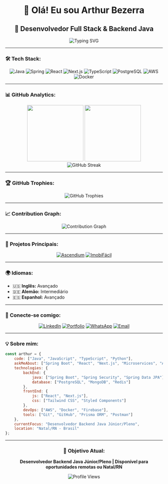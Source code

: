 <div align="center">
  
# 👋 Olá! Eu sou Arthur Bezerra

## 🚀 Desenvolvedor Full Stack & Backend Java

<img src="https://readme-typing-svg.herokuapp.com?font=Fira+Code&pause=1000&color=00D9FF&center=true&vCenter=true&width=435&lines=Full+Stack+Developer;Backend+Java+Specialist;Spring+Boot+Expert;React+%26+Next.js+Developer" alt="Typing SVG" />

</div>

---

### 🛠️ **Tech Stack:**

<div align="center">

![Java](https://img.shields.io/badge/Java-ED8B00?style=for-the-badge&logo=openjdk&logoColor=white)
![Spring](https://img.shields.io/badge/Spring-6DB33F?style=for-the-badge&logo=spring&logoColor=white)
![React](https://img.shields.io/badge/React-20232A?style=for-the-badge&logo=react&logoColor=61DAFB)
![Next.js](https://img.shields.io/badge/Next.js-000000?style=for-the-badge&logo=next.js&logoColor=white)
![TypeScript](https://img.shields.io/badge/TypeScript-007ACC?style=for-the-badge&logo=typescript&logoColor=white)
![PostgreSQL](https://img.shields.io/badge/PostgreSQL-316192?style=for-the-badge&logo=postgresql&logoColor=white)
![AWS](https://img.shields.io/badge/AWS-232F3E?style=for-the-badge&logo=amazon-aws&logoColor=white)
![Docker](https://img.shields.io/badge/Docker-2496ED?style=for-the-badge&logo=docker&logoColor=white)

</div>

---

### 📊 **GitHub Analytics:**

<div align="center">
  <img height="180em" src="https://github-readme-stats.vercel.app/api?username=artubss&show_icons=true&theme=tokyonight&include_all_commits=true&count_private=true"/>
  <img height="180em" src="https://github-readme-stats.vercel.app/api/top-langs/?username=artubss&layout=compact&langs_count=7&theme=tokyonight"/>
</div>

<div align="center">
  <img src="https://github-readme-streak-stats.herokuapp.com/?user=artubss&theme=tokyonight" alt="GitHub Streak" />
</div>

---

### 🏆 **GitHub Trophies:**
<div align="center">
  <img src="https://github-profile-trophy.vercel.app/?username=artubss&theme=tokyonight&row=1&column=7" alt="GitHub Trophies" />
</div>

---

### 📈 **Contribution Graph:**
<div align="center">
  <img src="https://github-readme-activity-graph.vercel.app/graph?username=artubss&theme=tokyo-night&bg_color=1a1b27&color=70a5fd&line=bf91f3&point=38bdae&area=true&hide_border=true" alt="Contribution Graph" />
</div>

---

### 🎯 **Projetos Principais:**

<div align="center">

[![Ascendium](https://github-readme-stats.vercel.app/api/pin/?username=artubss&repo=ascendium&theme=tokyonight)](https://github.com/artubss/ascendium)
[![ImobiFácil](https://github-readme-stats.vercel.app/api/pin/?username=artubss&repo=imobifacil&theme=tokyonight)](https://github.com/artubss/imobifacil)

</div>

---

### 🌍 **Idiomas:**
- 🇺🇸 **Inglês:** Avançado
- 🇩🇪 **Alemão:** Intermediário  
- 🇪🇸 **Espanhol:** Avançado

---

### 🔗 **Conecte-se comigo:**

<div align="center">

[![LinkedIn](https://img.shields.io/badge/-LinkedIn-0077B5?style=for-the-badge&logo=linkedin&logoColor=white)](https://www.linkedin.com/in/arthur-souza-6a4a71358)
[![Portfolio](https://img.shields.io/badge/-Portfolio-FF5722?style=for-the-badge&logo=google-chrome&logoColor=white)](https://arthurdevsites.com)
[![WhatsApp](https://img.shields.io/badge/-WhatsApp-25D366?style=for-the-badge&logo=whatsapp&logoColor=white)](https://wa.me/5584994198787)
[![Email](https://img.shields.io/badge/-Email-D14836?style=for-the-badge&logo=gmail&logoColor=white)](mailto:artubss@gmail.com)

</div>

---

### 💡 **Sobre mim:**
```javascript
const arthur = {
    code: ["Java", "JavaScript", "TypeScript", "Python"],
    askMeAbout: ["Spring Boot", "React", "Next.js", "Microservices", "API REST"],
    technologies: {
        backEnd: {
            java: ["Spring Boot", "Spring Security", "Spring Data JPA"],
            database: ["PostgreSQL", "MongoDB", "Redis"]
        },
        frontEnd: {
            js: ["React", "Next.js"],
            css: ["Tailwind CSS", "Styled Components"]
        },
        devOps: ["AWS", "Docker", "Firebase"],
        tools: ["Git", "GitHub", "Prisma ORM", "Postman"]
    },
    currentFocus: "Desenvolvedor Backend Java Júnior/Pleno",
    location: "Natal/RN - Brasil"
};
```

---

<div align="center">
  
### 🎯 **Objetivo Atual:**
**Desenvolvedor Backend Java Júnior/Pleno | Disponível para oportunidades remotas ou Natal/RN**

![Profile Views](https://komarev.com/ghpvc/?username=artubss&color=brightgreen&style=flat-square)

</div>
